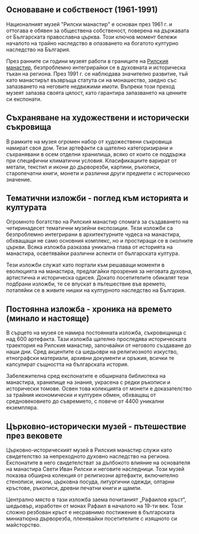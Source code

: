 ## Основаване и собственост (1961-1991)

Националният музей "Рилски манастир" е основан през 1961 г. и оттогава е обявен за обществена собственост, поверена на държавата от Българската православна църква. Този ключов момент бележи началото на трайно наследство в опазването на богатото културно наследство на България.

През ранните си години музеят работи в границите на [Рилския манастир](/location/rila-monastery), безпроблемно интегрирайки се в духовната и историческа тъкан на региона. През 1991 г. се наблюдава значително развитие, тъй като манастирът възвръща статута си на монашество, заедно със запазването на неговите недвижими имоти. Въпреки този преход музеят запазва своята цялост, като гарантира запазването на ценните си експонати.

## Съхраняване на художествени и исторически съкровища

В рамките на музея огромен набор от художествени съкровища намират своя дом. Тези артефакти са щателно категоризирани и съхранявани в осем отделни хранилища, всяко от които се поддържа при специфични климатични условия. Класификациите варират от метали, текстил и икони до дърворезби, картини, ръкописи, старопечатни книги, монети и различни други предмети с историческо значение.

<!-- more -->

## Тематични изложби - поглед към историята и културата

Огромното богатство на Рилския манастир спомага за създаването на четиринадесет тематични музейни експозиции. Тези изложби са безпроблемно интегрирани в архитектурните чудеса на манастира, обхващащи не само основния комплекс, но и простиращи се в околните църкви. Всяка изложба разказва уникална глава от историята на манастира, осветявайки различни аспекти от българската култура.

Тези изложби служат като портали към решаващи моменти в еволюцията на манастира, предлагайки прозрения за неговата духовна, артистична и историческа одисея. Докато посетителите обикалят тези подбрани изложби, те се впускат в пътешествие във времето, потапяйки се в живите нишки на културното наследство на България.

## Постоянна изложба - хроника на времето (минало и настояще)

В сърцето на музея се намира постоянната изложба, съкровищница с над 600 артефакта. Тази изложба щателно проследява историческата траектория на Рилския манастир, започвайки от неговото създаване до наши дни. Сред акцентите са шедьоври на религиозното изкуство, етнографски материали, архивни документи и оръжия, всички те капсулират същността на българската история.

Забележителна сред експонатите е обширната библиотека на манастира, хранилище на знания, украсена с редки ръкописи и исторически томове. Освен това колекцията от монети е доказателство за трайния икономически и културен обмен, обхващащ от средновековието до съвремието, с повече от 4400 уникални екземпляра.

## Църковно-исторически музей - пътешествие през вековете

Църковно-историческият музей в Рилския манастир служи като свидетелство за непреходното духовно наследство на региона. Експонатите в него свидетелстват за дълбокото влияние на основателя на манастира Свети Иван Рилски и неговите наследници. Този музей показва обширна колекция от религиозни артефакти, включително стенописи, икони, църковна посуда, литургични одежди, олтарни кръстове, ръкописи, древни печатни книги и щампи.

Централно място в тази изложба заема почитаният „Рафаилов кръст“, шедьовър, изработен от монах Рафаил в началото на 19-ти век. Този сложно резбован кръст е несравнимо постижение в българската миниатюрна дърворезба, пленявайки посетителите с изящното си майсторство.
